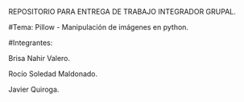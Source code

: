REPOSITORIO PARA ENTREGA DE TRABAJO INTEGRADOR GRUPAL.

#Tema: Pillow - Manipulación de imágenes en python.

#Integrantes:

Brisa Nahir Valero.

Rocío Soledad Maldonado.

Javier Quiroga.
